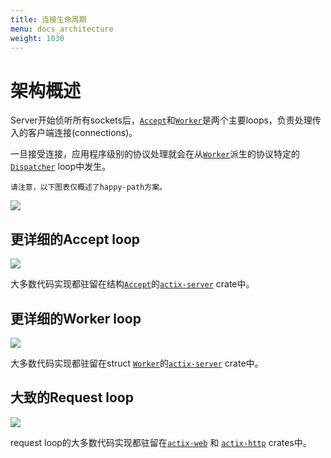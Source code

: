```yaml
---
title: 连接生命周期
menu: docs_architecture
weight: 1030
---
```



# 架构概述

Server开始侦听所有sockets后，[`Accept`][Accept]和[`Worker`][Worker]是两个主要loops，负责处理传入的客户端连接(connections)。

一旦接受连接，应用程序级别的协议处理就会在从[`Worker`][Worker]派生的协议特定的[`Dispatcher`][Dispatcher] loop中发生。

    请注意，以下图表仅概述了happy-path方案。

![](/img/diagrams/connection_overview.svg)

## 更详细的Accept loop

![](/img/diagrams/connection_accept.svg)

大多数代码实现都驻留在结构[`Accept`][Accept]的[`actix-server`][server] crate中。

## 更详细的Worker loop

![](/img/diagrams/connection_worker.svg)

大多数代码实现都驻留在struct [`Worker`][Worker]的[`actix-server`][server] crate中。

## 大致的Request loop

![](/img/diagrams/connection_request.svg)

request loop的大多数代码实现都驻留在[`actix-web`][web] 和 [`actix-http`][http] crates中。

[server]: https://crates.io/crates/actix-server
[web]: https://crates.io/crates/actix-web
[http]: https://crates.io/crates/actix-http
[Accept]: https://github.com/actix/actix-net/blob/master/actix-server/src/accept.rs
[Worker]: https://github.com/actix/actix-net/blob/master/actix-server/src/worker.rs
[Dispatcher]: https://github.com/actix/actix-web/blob/master/actix-http/src/h1/dispatcher.rs
